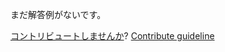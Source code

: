 
まだ解答例がないです。

[コントリビュートしませんか](https://github.com/BFEdev/BFE.dev-solutions/blob/main/quiz/generator-2-way_ja.md)?  [Contribute guideline](https://github.com/BFEdev/BFE.dev-solutions#how-to-contribute)
